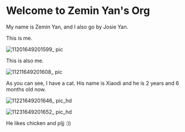 # Welcome to Zemin Yan's Org
My name is Zemin Yan, and I also go by Josie Yan. 

This is me. 

![11201649201599_ pic](https://user-images.githubusercontent.com/63740398/161869281-96214f5d-fa95-4e70-bace-39e60faab5a0.jpg)

This is also me.

![11211649201608_ pic](https://user-images.githubusercontent.com/63740398/161869288-2c1d8979-3900-4329-9076-cab9ee910422.jpg)

As you can see, I have a cat. His name is Xiaodi and he is 2 years and 6 months old now. 

![11221649201646_ pic_hd](https://user-images.githubusercontent.com/63740398/161869311-5940974d-ba72-4e1d-a3e9-e395b2d692a4.jpg)


![11231649201652_ pic_hd](https://user-images.githubusercontent.com/63740398/161869325-12c7549b-dbc3-41e2-a0c2-968526b985f9.jpg)


He likes chicken and pljj :))
